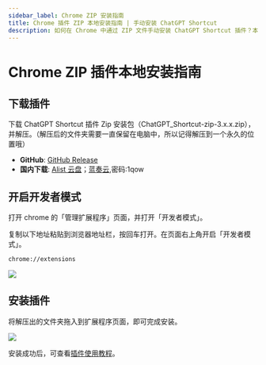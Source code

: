 ```yaml
---
sidebar_label: Chrome ZIP 安装指南
title: Chrome 插件 ZIP 本地安装指南 | 手动安装 ChatGPT Shortcut
description: 如何在 Chrome 中通过 ZIP 文件手动安装 ChatGPT Shortcut 插件？本指南提供详细的下载、开启开发者模式及安装步骤，帮助您轻松完成本地插件部署，立即开始使用。  
---
```


# Chrome ZIP 插件本地安装指南

## 下载插件

下载 ChatGPT Shortcut 插件 Zip 安装包（ChatGPT_Shortcut-zip-3.x.x.zip），并解压。（解压后的文件夹需要一直保留在电脑中，所以记得解压到一个永久的位置哦）

- **GitHub**: [GitHub Release](https://github.com/rockbenben/ChatGPT-Shortcut/releases/latest)
- **国内下载**: [Alist 云盘](https://alist.newzone.top:9003/apps/ChatGPT%20Shortcut%20Extension)；[蓝奏云](https://wwva.lanzouq.com/b01lsc9vi),密码:1qow

## 开启开发者模式

打开 chrome 的「管理扩展程序」页面，并打开「开发者模式」。

复制以下地址粘贴到浏览器地址栏，按回车打开。在页面右上角开启「开发者模式」。

```txt
chrome://extensions
```

![](https://img.newzone.top/2024-08-12-22-05-52.png?imageMogr2/format/webp)

## 安装插件

将解压出的文件夹拖入到扩展程序页面，即可完成安装。

![](https://img.newzone.top/2024-08-12-22-27-47.png?imageMogr2/format/webp)

安装成功后，可查看[插件使用教程](./usage.md)。